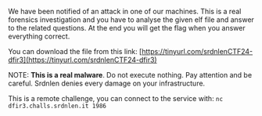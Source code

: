 We have been notified of an attack in one of our machines. This is a real forensics investigation and you have to analyse the given elf file and answer to the related questions. At the end you will get the flag when you answer everything correct.

You can download the file from this link: [https://tinyurl.com/srdnlenCTF24-dfir3](https://tinyurl.com/srdnlenCTF24-dfir3)

NOTE: **This is a real malware**. Do not execute nothing. Pay attention and be careful. Srdnlen denies every damage on your infrastructure.

This is a remote challenge, you can connect to the service with: `nc dfir3.challs.srdnlen.it 1986`
